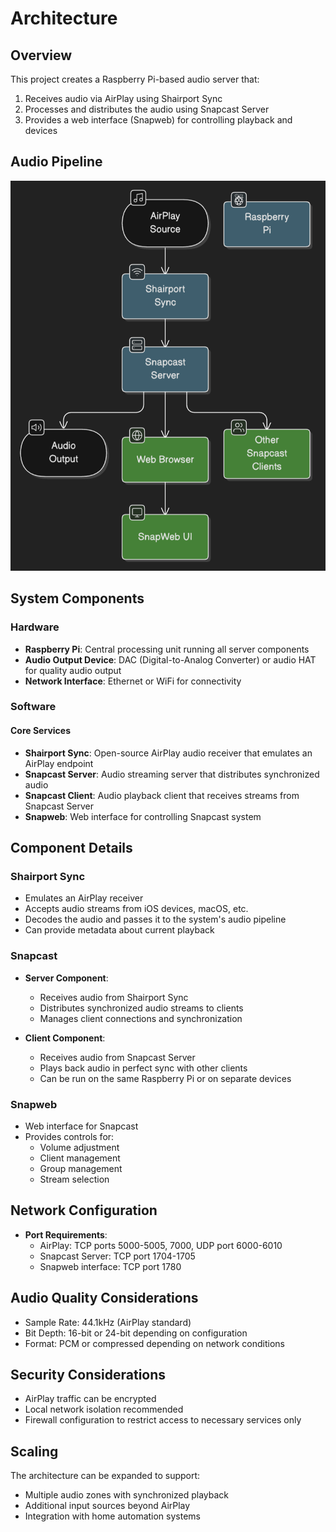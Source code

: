 # Architecture

## Overview

This project creates a Raspberry Pi-based audio server that:
1. Receives audio via AirPlay using Shairport Sync
2. Processes and distributes the audio using Snapcast Server
3. Provides a web interface (Snapweb) for controlling playback and devices

## Audio Pipeline

![architecture](/assets/architecture.png)

## System Components

### Hardware
- **Raspberry Pi**: Central processing unit running all server components
- **Audio Output Device**: DAC (Digital-to-Analog Converter) or audio HAT for quality audio output
- **Network Interface**: Ethernet or WiFi for connectivity

### Software

#### Core Services
- **Shairport Sync**: Open-source AirPlay audio receiver that emulates an AirPlay endpoint
- **Snapcast Server**: Audio streaming server that distributes synchronized audio
- **Snapcast Client**: Audio playback client that receives streams from Snapcast Server
- **Snapweb**: Web interface for controlling Snapcast system

## Component Details

### Shairport Sync
- Emulates an AirPlay receiver
- Accepts audio streams from iOS devices, macOS, etc.
- Decodes the audio and passes it to the system's audio pipeline
- Can provide metadata about current playback

### Snapcast
- **Server Component**:
  - Receives audio from Shairport Sync
  - Distributes synchronized audio streams to clients
  - Manages client connections and synchronization
  
- **Client Component**:
  - Receives audio from Snapcast Server
  - Plays back audio in perfect sync with other clients
  - Can be run on the same Raspberry Pi or on separate devices

### Snapweb
- Web interface for Snapcast
- Provides controls for:
  - Volume adjustment
  - Client management
  - Group management
  - Stream selection

## Network Configuration

- **Port Requirements**:
  - AirPlay: TCP ports 5000-5005, 7000, UDP port 6000-6010
  - Snapcast Server: TCP port 1704-1705
  - Snapweb interface: TCP port 1780

## Audio Quality Considerations

- Sample Rate: 44.1kHz (AirPlay standard)
- Bit Depth: 16-bit or 24-bit depending on configuration
- Format: PCM or compressed depending on network conditions

## Security Considerations

- AirPlay traffic can be encrypted
- Local network isolation recommended
- Firewall configuration to restrict access to necessary services only

## Scaling

The architecture can be expanded to support:
- Multiple audio zones with synchronized playback
- Additional input sources beyond AirPlay
- Integration with home automation systems 